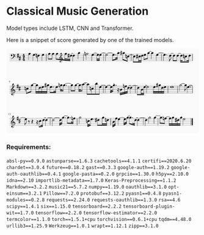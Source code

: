 # Classical Music Generation

Model types include LSTM, CNN and Transformer.

Here is a snippet of score generated by one of the trained models.

![](generated_score.png)

### Requirements:

`absl-py==0.9.0`
`astunparse==1.6.3`
`cachetools==4.1.1`
`certifi==2020.6.20`
`chardet==3.0.4`
`future==0.18.2`
`gast==0.3.3`
`google-auth==1.19.2`
`google-auth-oauthlib==0.4.1`
`google-pasta==0.2.0`
`grpcio==1.30.0`
`h5py==2.10.0`
`idna==2.10`
`importlib-metadata==1.7.0`
`Keras-Preprocessing==1.1.2`
`Markdown==3.2.2`
`music21==5.7.2`
`numpy==1.19.0`
`oauthlib==3.1.0`
`opt-einsum==3.2.1`
`Pillow==7.2.0`
`protobuf==3.12.2`
`pyasn1==0.4.8`
`pyasn1-modules==0.2.8`
`requests==2.24.0`
`requests-oauthlib==1.3.0`
`rsa==4.6`
`scipy==1.4.1`
`six==1.15.0`
`tensorboard==2.2.2`
`tensorboard-plugin-wit==1.7.0`
`tensorflow==2.2.0`
`tensorflow-estimator==2.2.0`
`termcolor==1.1.0`
`torch==1.5.1+cpu`
`torchvision==0.6.1+cpu`
`tqdm==4.48.0`
`urllib3==1.25.9`
`Werkzeug==1.0.1`
`wrapt==1.12.1`
`zipp==3.1.0`
